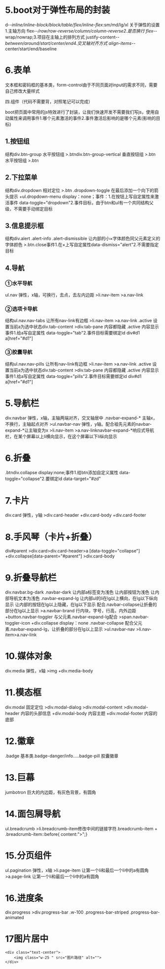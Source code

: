 

# 5.boot对于弹性布局的封装

d-*-inline/inline-block/block/table/flex/inline-flex*:sm/md/lg/xl 关于弹性的设置1.主轴方向 flex-*-/row/row-reverse/column/column-reverse2.是否换行 flex-*-wrap/nowrap;3.项目在主轴上的排列方式 justify-content-*-between/around/start/center/end4.交叉轴对齐方式 align-items-*-center/start/end/baseline

# 6.表单

文本框和密码框的基本类，form-control由于不同页面对input的需求不同，需要自己修改大量样式

四.组件（代码不需要背，对照笔记可以完成）

boot把页面中常用的js特效进行了封装，让我们快速开发不需要我们写js，使用自动属性来调用事件1.哪个元素激活的事件2.事件激活后影响的是哪个元素(影响的目标)

## 1.按钮组

结构div.btn-group 水平按钮组 >.btndiv.btn-group-vertical  垂直按钮组 >.btn  水平按钮组 >.btn

## 2.下拉菜单

结构div.dropdown  相对定位 >.btn  .dropdown-toggle  在最后添加一个向下的箭头提示 +ul.dropdown-menu  display：none；事件：1.在按钮上写自定属性来激活事件 data-toggle="dropdown"2.事件目标，由于btn和ul有一个共同结构父级，不需要手动绑定目标

## 3.信息提示框

结构div.alert .alert-info  .alert-dismissible  让内部的小×字体颜色同父元素定义的字体颜色 >.btn.close事件1.在×上写自定属性data-dismiss="alert"2.不需要指定目标

## 4.导航

### ①水平导航

ul.nav  弹性，x轴，可换行，去点，去左内边距 >li.nav-item  >a.nav-link

### ②选项卡导航

结构ul.nav.nav-tabs  让所有nav-link有边框 >li.nav-item  >a.nav-link   .active  设置当前a为选中状态div.tab-content >div.tab-pane  内容都隐藏   .active   内容显示事件1.给a写自定属性 data-toggle="tab"2.事件目标需要绑定id  div#d1  a[href="#d1"]

### ③胶囊导航

结构ul.nav.nav-pills  让所有nav-link有边框 >li.nav-item  >a.nav-link   .active  设置当前a为选中状态div.tab-content >div.tab-pane  内容都隐藏   .active   内容显示事件1.给a写自定属性 data-toggle="pills"2.事件目标需要绑定id  div#d1  a[href="#d1"]

# 5.导航栏

div.navbar  弹性，x轴，主轴两端对齐，交叉轴居中  .navbar-expand-* 主轴x，不换行，主轴起点对齐 >ul.navbar-nav 弹性，y轴。配合祖先元素的navbar-expand-*让主轴变为x  >li.nav-item  >a.nav-linknavbar-expand-*响应式导航栏，在某个屏幕以上li横向显示，在这个屏幕以下li纵向显示

# 6.折叠

.btndiv.collapse  display:none;事件1.给btn添加自定义属性 data-toggle="collapse"2.要绑定id  data-target="#zd"

# 7.卡片

div.card  弹性，y轴 >div.card-header +div.card-body +div.card-footer

# 8.手风琴（卡片+折叠）

div#parent >div.card>div.card-header>a [data-toggle="collapse"]      +div.collapse[data-parent="#parent"]        >div.card-body

# 9.折叠导航栏

div.navbar.bg-dark  .navbar-dark  让内部a标签变为浅色         让内部按钮为浅色         让内部导航文本为浅色  .navbar-expand-lg 让内部ul的li在lg以上横向，在lg以下纵向显示           让内部的按钮在lg以上隐藏，在lg以下显示           配合.navbar-collapse让折叠的部分在lg以上显示 >a.navbar-brand  行内块，字号，行高，内外边距 +button.navbar-toggler  与父元素.navbar-expand-lg配合   >span.navbar-toggler-icon +div.collapse  display：none   .navbar-collapse 配合父元素.navbar-expand-lg，让折叠的部分在lg以上显示  >ul.navbar-nav    >li.nav-item>a.nav-link

# 10.媒体对象

div.media  弹性，x轴 >img +div.media-body

# 11.模态框 

div.modal  固定定位 >div.modal-dialog  >div.modal-content   >div.modal-header  内容的头部信息   +div.modal-body   内容主题   +div.modal-footer  内容的底部

# 12.徽章

.badge  基本类.badge-danger/info.....badge-pill 胶囊徽章

#  13.巨幕

jumbotron  巨大的内边距，有灰色背景，有圆角

# 14.面包屑导航

ul.breadcrumb >li.breadcrumb-item修改中间的链接字符.breadcrumb-item + .breadcrumb-item::before{ content:">";}

# 15.分页组件

ul.pagination  弹性，x轴 >li.page-item  让第一个li和最后一个li中的a有圆角  >a.page-link  让第一个li和最后一个li中的a有圆角

# 16.进度条

div.progress >div.progress-bar   .w-100   .progress-bar-striped   .progress-bar-animated

# 17图片居中

```
<div class="text-center">
	<img class="w-25 " src="图片路径" alt="">
</div>
```





 

 

 

 

 

 